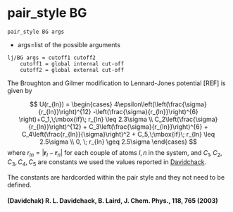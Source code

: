 # pair_style BG

```
pair_style BG args
```

- args=list of the possible arguments

```
lj/BG args = cutoff1 cutoff2 
    cutoff1 = global internal cut-off
    cutoff2 = global external cut-off
```


The Broughton and Gilmer modification to Lennard-Jones potential [REF] is given by

$$
	U(r_{ln}) =
		\begin{cases}
			4\epsilon\left(\left(\frac{\sigma}{r_{ln}}\right)^{12} -\left(\frac{\sigma}{r_{ln}}\right)^{6}  \right)+C_1,\;\mbox{if}\; r_{ln} \leq 2.3\sigma \\
							C_2\left(\frac{\sigma}{r_{ln}}\right)^{12} + C_3\left(\frac{\sigma}{r_{ln}}\right)^{6} + C_4\left(\frac{r_{ln}}{\sigma}\right)^2 + C_5,\;\mbox{if}\; r_{ln} \leq 2.5\sigma \\
				0, 		\; r_{ln} \geq 2.5\sigma		
		\end{cases}
$$
where $r_{ln}=|\mathbf{r}_l-\mathbf{r}_n|$ for each couple of atoms $l,n$ in the system, and $C_1, C_2, C_3, C_4, C_5$ are constants we used the values reported in [Davidchack](####Davidchack).


The constants are hardcorded within the pair style and they not need to be defined.


#### (Davidchak) R. L. Davidchack, B. Laird, J. Chem. Phys., 118, 765 (2003)
